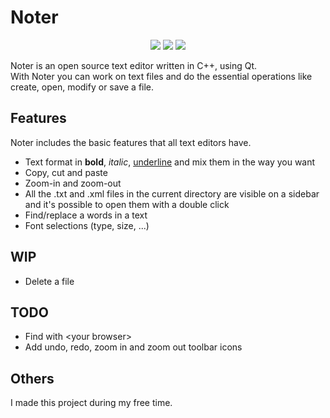 # Noter
<p align="center">
  <img src="https://img.shields.io/github/license/leofracca/noter">
  <img src="https://img.shields.io/badge/powered%20by-Qt-green">
  <img src="https://img.shields.io/badge/status-stable-blue">
</p>
Noter is an open source text editor written in C++, using Qt.<br \>
With Noter you can work on text files and do the essential operations like create, open, modify or save a file.

## Features
Noter includes the basic features that all text editors have.
- Text format in **bold**, *italic*, <ins>underline</ins> and mix them in the way you want
- Copy, cut and paste
- Zoom-in and zoom-out
- All the .txt and .xml files in the current directory are visible on a sidebar and it's possible to open them with a double click
- Find/replace a words in a text
- Font selections (type, size, ...)

## WIP
- Delete a file

## TODO
- Find with \<your browser>
- Add undo, redo, zoom in and zoom out toolbar icons

## Others
I made this project during my free time.
